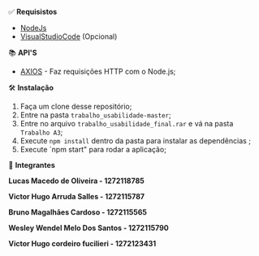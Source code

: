 &#9989; <b>Requisistos</b>

* [NodeJs](https://nodejs.org/en/)
* [VisualStudioCode](https://code.visualstudio.com/) (Opcional)

&#128218; <b>API'S</b>

* [AXIOS](https://www.devmedia.com.br/consumindo-uma-api-com-react-js-e-axios/42900) - Faz requisições HTTP com o Node.js;

&#128736; <b>Instalação</b>

1. Faça um clone desse repositório;
2. Entre na pasta `trabalho_usabilidade-master`;
3. Entre no arquivo `trabalho_usabilidade_final.rar` e vá na pasta `Trabalho A3`;
4. Execute `npm install` dentro da pasta para instalar as dependências ;
5. Execute `npm start" para rodar a aplicação;

&#128101; <b>Integrantes</b>

  <p><b>Lucas Macedo de Oliveira - 1272118785</b></p>
  <p><b>Victor Hugo Arruda Salles - 1272115787</b></p>
  <p><b>Bruno Magalhães Cardoso - 1272115565</b></p>
  <p><b>Wesley Wendel Melo Dos Santos - 1272115790</b></p>
  <p><b>Victor Hugo cordeiro fucilieri - 1272123431</b></p>
